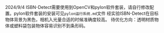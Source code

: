 2024/9/4
ISBN-Detect需要使用到OpenCV和pylon软件套装，请自行修改配置。pylon软件套装的安装可见`pylon运行系统.md`文件
经实验ISBN-Detect在目标物体背景为黑色，相机入光量合适的时候准确度较高。
待优化方向：透明材质物体或塑料袋包装物体容易识别不到条形码。

